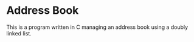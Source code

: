 # Address Book

This is a program written in C managing an address book using a doubly linked list.
